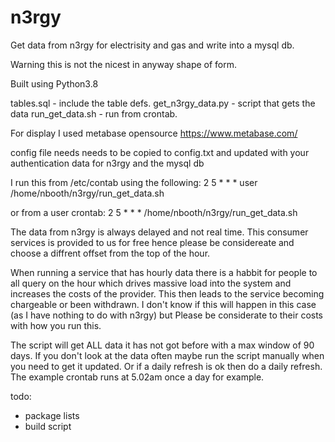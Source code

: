 # n3rgy
Get data from n3rgy for electrisity and gas and write into a mysql db.

Warning this is not the nicest in anyway shape of form.

Built using Python3.8

tables.sql - include the table defs.
get_n3rgy_data.py - script that gets the data
run_get_data.sh - run from crontab.

For display I used metabase opensource https://www.metabase.com/

config file needs needs to be copied to config.txt and updated with your authentication data for n3rgy and the mysql db

I run this from /etc/contab using the following:
2 5    * * *   user  /home/nbooth/n3rgy/run_get_data.sh

or from a user crontab:
2 5    * * *   /home/nbooth/n3rgy/run_get_data.sh

The data from n3rgy is always delayed and not real time. This consumer services is provided to us for free hence please be considereate and choose a diffrent offset from the top of the hour. 

When running a service that has hourly data there is a habbit for people to all query on the hour which drives massive load into the system and increases the costs of the provider. This then leads to the service becoming chargeable or been withdrawn. I don't know if this will happen in this case (as I have nothing to do with n3rgy) but Please be considerate to their costs with how you run this. 

The script will get ALL data it has not got before with a max window of 90 days. If you don't look at the data often maybe run the script manually when you need to get it updated. Or if a daily refresh is ok then do a daily refresh. The example crontab runs at 5.02am once a day for example.

todo: 
*   package lists
*   build script
